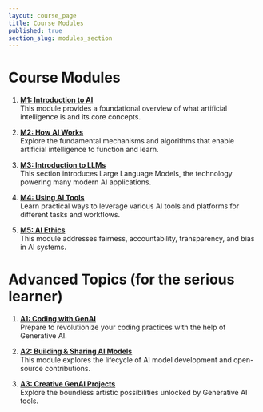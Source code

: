 ```yaml
---
layout: course_page
title: Course Modules
published: true
section_slug: modules_section
---
```



# Course Modules

1. **[M1: Introduction to AI](introduction/1_Intro_to_AI.html)**  
   This module provides a foundational overview of what artificial intelligence is and its core concepts.

2. **[M2: How AI Works](introduction/2_how_AI_works.html)**  
   Explore the fundamental mechanisms and algorithms that enable artificial intelligence to function and learn.

3. **[M3: Introduction to LLMs](llms/)**  
   This section introduces Large Language Models, the technology powering many modern AI applications.

4. **[M4: Using AI Tools](using_tools/)**  
   Learn practical ways to leverage various AI tools and platforms for different tasks and workflows.

5. **[M5: AI Ethics](ethics/)**  
   This module addresses fairness, accountability, transparency, and bias in AI systems.

# Advanced Topics (for the serious learner)

1. **[A1: Coding with GenAI](coding_with_ai/)**  
   Prepare to revolutionize your coding practices with the help of Generative AI.

2. **[A2: Building & Sharing AI Models](build_share/6_building_and_sharing.html)**  
   This module explores the lifecycle of AI model development and open-source contributions.

3. **[A3: Creative GenAI Projects](ai_projects/8_genai_projects.html)**  
   Explore the boundless artistic possibilities unlocked by Generative AI tools.
